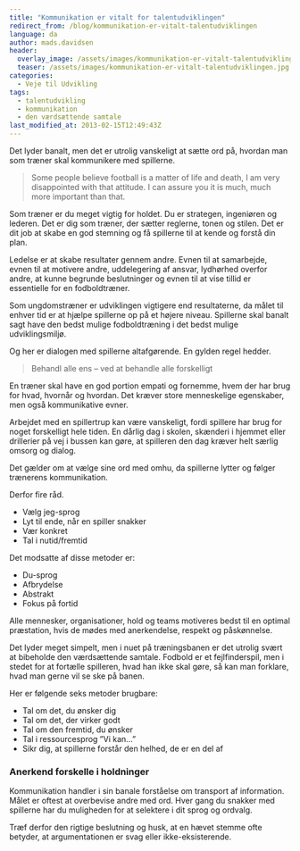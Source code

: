 ```yaml
---
title: "Kommunikation er vitalt for talentudviklingen"
redirect_from: /blog/kommunikation-er-vitalt-talentudviklingen
language: da
author: mads.davidsen
header:
  overlay_image: /assets/images/kommunikation-er-vitalt-talentudviklingen.jpg
  teaser: /assets/images/kommunikation-er-vitalt-talentudviklingen.jpg
categories:
  - Veje til Udvikling
tags:
  - talentudvikling
  - kommunikation
  - den værdsættende samtale
last_modified_at: 2013-02-15T12:49:43Z
---
```


Det lyder banalt, men det er utrolig vanskeligt at sætte ord på, hvordan man som træner skal kommunikere med spillerne.

> Some people believe football is a matter of life and death, I am very disappointed with that attitude. I can assure you it is much, much more important than that.

Som træner er du meget vigtig for holdet. Du er strategen, ingeniøren og lederen. Det er dig som træner, der sætter reglerne, tonen og stilen. Det er dit job at skabe en god stemning og få spillerne til at kende og forstå din plan.

Ledelse er at skabe resultater gennem andre. Evnen til at samarbejde, evnen til at motivere andre, uddelegering af ansvar, lydhørhed overfor andre, at kunne begrunde beslutninger og evnen til at vise tillid er essentielle for en fodboldtræner.

Som ungdomstræner er udviklingen vigtigere end resultaterne, da målet til enhver tid er at hjælpe spillerne op på et højere niveau. Spillerne skal banalt sagt have den bedst mulige fodboldtræning i det bedst mulige udviklingsmiljø.

Og her er dialogen med spillerne altafgørende. En gylden regel hedder.

> Behandl alle ens – ved at behandle alle forskelligt

En træner skal have en god portion empati og fornemme, hvem der har brug for hvad, hvornår og hvordan. Det kræver store menneskelige egenskaber, men også kommunikative evner.

Arbejdet med en spillertrup kan være vanskeligt, fordi spillere har brug for noget forskelligt hele tiden. En dårlig dag i skolen, skænderi i hjemmet eller drillerier på vej i bussen kan gøre, at spilleren den dag kræver helt særlig omsorg og dialog.

Det gælder om at vælge sine ord med omhu, da spillerne lytter og følger trænerens kommunikation.

Derfor fire råd.

- Vælg jeg-sprog
- Lyt til ende, når en spiller snakker
- Vær konkret
- Tal i nutid/fremtid

Det modsatte af disse metoder er:

- Du-sprog
- Afbrydelse
- Abstrakt
- Fokus på fortid

Alle mennesker, organisationer, hold og teams motiveres bedst til en optimal præstation, hvis de mødes med anerkendelse, respekt og påskønnelse.

Det lyder meget simpelt, men i nuet på træningsbanen er det utrolig svært at bibeholde den værdsættende samtale. Fodbold er et fejlfinderspil, men i stedet for at fortælle spilleren, hvad han ikke skal gøre, så kan man forklare, hvad man gerne vil se ske på banen.

Her er følgende seks metoder brugbare:

- Tal om det, du ønsker dig
- Tal om det, der virker godt
- Tal om den fremtid, du ønsker
- Tal i ressourcesprog ”Vi kan…”
- Sikr dig, at spillerne forstår den helhed, de er en del af

### Anerkend forskelle i holdninger

Kommunikation handler i sin banale forståelse om transport af information. Målet er oftest at overbevise andre med ord. Hver gang du snakker med spillerne har du muligheden for at selektere i dit sprog og ordvalg.

Træf derfor den rigtige beslutning og husk, at en hævet stemme ofte betyder, at argumentationen er svag eller ikke-eksisterende.
